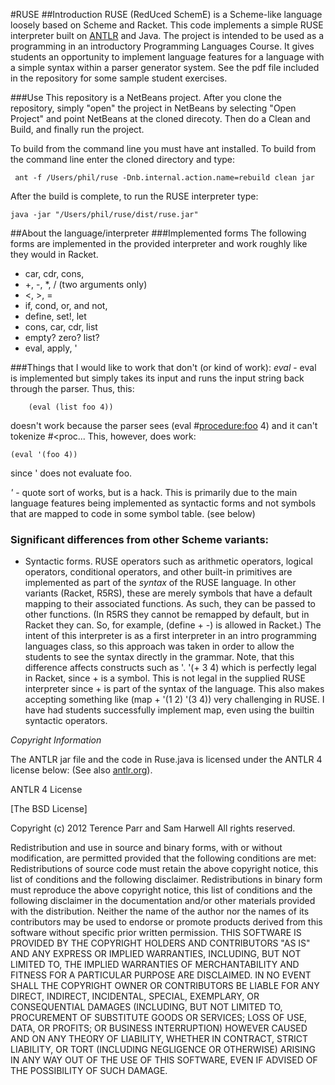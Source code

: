 #RUSE
##Introduction
RUSE (RedUced SchemE) is a Scheme-like language loosely based on Scheme and Racket.  This
code implements a simple RUSE interpreter built on [ANTLR](http://antlr.org) and Java.  The project is intended
to be used as a programming in an introductory Programming Languages Course.  It gives students
an opportunity to implement language features for a language with a simple syntax within
a parser generator system.  See the pdf file included in the repository for some sample student exercises.


###Use
This repository is a NetBeans
project.  After you clone the repository, simply "open" the project in NetBeans by
selecting "Open Project" and point NetBeans at the cloned direcoty.  Then
do a Clean and Build, and finally run the project.

To build from the command line you must have ant installed.  To build from the command
line enter the cloned directory and type:

     ant -f /Users/phil/ruse -Dnb.internal.action.name=rebuild clean jar

After the build is complete, to run the RUSE interpreter type:

    java -jar "/Users/phil/ruse/dist/ruse.jar" 

##About the language/interpreter
###Implemented forms
The following forms are implemented in the provided interpreter and
work roughly like they would in Racket.

* car, cdr, cons,
* +, -, \*, / (two arguments only)
* <, >, =
* if, cond, or, and not,
* define, set!, let
* cons, car, cdr, list
* empty? zero? list?
* eval, apply, '

###Things that I would like to work that don't (or kind of work):
*eval* - eval is implemented but simply takes its input and runs the input string 
back through the parser.  Thus, this:

        (eval (list foo 4))

doesn't work because
the parser sees (eval #<procedure:foo> 4) and it can't tokenize #<proc...
This, however, does work:

    (eval '(foo 4))

since ' does not evaluate foo.

*'* - quote sort of works, but is a hack.  This is primarily due to the
main language features being implemented as syntactic forms and not symbols
that are mapped to code in some symbol table.  (see below)

### Significant differences from other Scheme variants:
* Syntactic forms.  RUSE operators such as arithmetic operators,
logical operators, conditional operators, and other built-in primitives
are implemented as part of the *syntax* of the RUSE language.  In other variants
(Racket, R5RS), these are merely symbols that have a default mapping to their
associated functions.  As such, they can be passed to other functions.  (In
R5RS they cannot be remapped by default, but in Racket they can.  So, for
example, (define + -) is allowed in Racket.)  The intent of this interpreter
is as a first interpreter in an intro programming languages class, so this
approach was taken in order to allow the students to see the syntax directly
in the grammar.
Note, that this difference affects constructs such as '.  '(+ 3 4) which is
perfectly legal in Racket, since + is a symbol.  This is not legal in the
supplied RUSE interpreter since + is part of the syntax of the language.  This
also makes accepting something like (map + '(1 2) '(3 4))
very challenging in RUSE.
I have had students successfully implement map, even using the builtin 
syntactic operators.


*Copyright Information*

The ANTLR jar file and the code in Ruse.java is licensed under the ANTLR 4 license below:  (See also [antlr.org](http://antlr.org)).

ANTLR 4 License

[The BSD License]

Copyright (c) 2012 Terence Parr and Sam Harwell
All rights reserved.

Redistribution and use in source and binary forms, with or without modification, are permitted provided that the following conditions are met:
Redistributions of source code must retain the above copyright notice, this list of conditions and the following disclaimer.
Redistributions in binary form must reproduce the above copyright notice, this list of conditions and the following disclaimer in the documentation and/or other materials provided with the distribution.
Neither the name of the author nor the names of its contributors may be used to endorse or promote products derived from this software without specific prior written permission.
THIS SOFTWARE IS PROVIDED BY THE COPYRIGHT HOLDERS AND CONTRIBUTORS "AS IS" AND ANY EXPRESS OR IMPLIED WARRANTIES, INCLUDING, BUT NOT LIMITED TO, THE IMPLIED WARRANTIES OF MERCHANTABILITY AND FITNESS FOR A PARTICULAR PURPOSE ARE DISCLAIMED. IN NO EVENT SHALL THE COPYRIGHT OWNER OR CONTRIBUTORS BE LIABLE FOR ANY DIRECT, INDIRECT, INCIDENTAL, SPECIAL, EXEMPLARY, OR CONSEQUENTIAL DAMAGES (INCLUDING, BUT NOT LIMITED TO, PROCUREMENT OF SUBSTITUTE GOODS OR SERVICES; LOSS OF USE, DATA, OR PROFITS; OR BUSINESS INTERRUPTION) HOWEVER CAUSED AND ON ANY THEORY OF LIABILITY, WHETHER IN CONTRACT, STRICT LIABILITY, OR TORT (INCLUDING NEGLIGENCE OR OTHERWISE) ARISING IN ANY WAY OUT OF THE USE OF THIS SOFTWARE, EVEN IF ADVISED OF THE POSSIBILITY OF SUCH DAMAGE.
